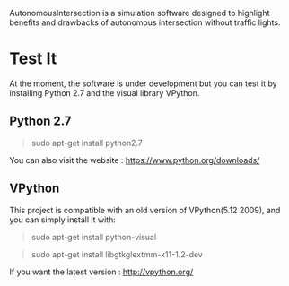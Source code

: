 AutonomousIntersection is a simulation software designed to highlight benefits and drawbacks of autonomous intersection without traffic lights.

Test It
=======

At the moment, the software is under development but you can test it by installing Python 2.7 and the visual library VPython.

Python 2.7
----------

> sudo apt-get install python2.7

You can also visit the website : https://www.python.org/downloads/

VPython
-------

This project is compatible with an old version of VPython(5.12 2009), and you can simply install it with:
  
> sudo apt-get install python-visual
  
> sudo apt-get install libgtkglextmm-x11-1.2-dev

If you want the latest version : http://vpython.org/
